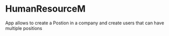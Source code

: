 # HumanResourceM
App allows to create a Postion in a company and create users that can have multiple positions
